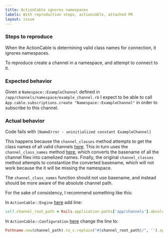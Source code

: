 ```yaml
---
title: ActionCable ignores namespaces
labels: With reproduction steps, actioncable, attached PR
layout: issue
---
```


### Steps to reproduce

When the ActionCable is determining valid class names for connection, it ignores namespaces.

To reproduce create a channel in a namespace, and attempt to connect to it.
### Expected behavior

Given a `Namespace::ExampleChannel` defined in `/app/channels/namespace/example_channel.rb` I expect to be able to call `App.cable.subscriptions.create "Namespace::ExampleChannel"` in order to subscribe to this channel.
### Actual behavior

Code fails with `[NameError - uninitialized constant ExampleChannel]`

This happens because the `channel_classes` method attempts to get the class names of all valid channels [here](https://github.com/rails/rails/blob/c420bedda775db093e03c3f7fa20b931f5546eb3/actioncable/lib/action_cable/server/base.rb#L75). This in turn uses the `channel_class_names` method [here](https://github.com/rails/rails/blob/a26a3a075637215c9028308436ca89cba8da2ed5/actioncable/lib/action_cable/server/configuration.rb#L23), which converts the basename of all the channel files into camelized names. Finally, the original `channel_classes` method attempts to constantize the converted basename, which will not work because the it will be missing the namespace.

The `channel_class_names` function should not use basename, and instead should be more aware of the absolute channel path. 

For the sake of consistency, I recommend something like this:

In `ActionCable::Engine` [here](https://github.com/rails/rails/blob/1dcf2800146f654065c697511dcbcea5c23c114a/actioncable/lib/action_cable/engine.rb#L39) add line:

``` ruby
self.channel_root_path = Rails.application.paths['app/channels'].absolute_current
```

In `ActionCable::Configuration` [here](https://github.com/rails/rails/blob/a26a3a075637215c9028308436ca89cba8da2ed5/actioncable/lib/action_cable/server/configuration.rb#L24) change the line to:

``` ruby
Pathname.new(channel_path).to_s.replace("#{channel_root_path}/", '').split('.').first.camelize
```

